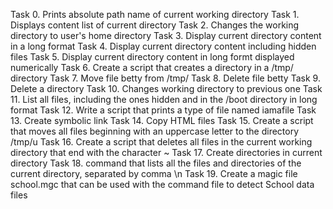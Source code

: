 Task 0. Prints absolute path name of current working directory
Task 1. Displays content list of current directory 
Task 2. Changes the working directory to user's home directory
Task 3. Display current directory content in a long format
Task 4. Display current directory content including hidden files
Task 5. Display current directory content in long formt displayed numerically
Task 6. Create a script that creates a directory in a /tmp/ directory
Task 7. Move file betty from /tmp/
Task 8. Delete file betty
Task 9. Delete a directory
Task 10. Changes working directory to previous one
Task 11. List all files, including the ones hidden and in the /boot directory in long format
Task 12. Write a script that prints a type of file named iamafile
Task 13. Create symbolic link
Task 14. Copy HTML files
Task 15. Create a script that moves all files beginning with an uppercase letter to the directory /tmp/u
Task 16. Create a script that deletes all files in the current working directory that end with the character ~
Task 17. Create directories in current directory
Task 18. command that lists all the files and directories of the current directory, separated by comma
\n
Task 19. Create a magic file school.mgc that can be used with the command file to detect School data files
